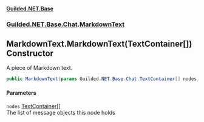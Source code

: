 
#### [Guilded.NET.Base](index 'index')
### [Guilded.NET.Base.Chat](index#Guilded_NET_Base_Chat 'Guilded.NET.Base.Chat').[MarkdownText](MarkdownText 'Guilded.NET.Base.Chat.MarkdownText')
## MarkdownText.MarkdownText(TextContainer[]) Constructor
A piece of Markdown text.  
```csharp
public MarkdownText(params Guilded.NET.Base.Chat.TextContainer[] nodes);
```

#### Parameters
<a name='Guilded_NET_Base_Chat_MarkdownText_MarkdownText(Guilded_NET_Base_Chat_TextContainer__)_nodes'></a>
`nodes` [TextContainer](TextContainer 'Guilded.NET.Base.Chat.TextContainer')[[]](https://docs.microsoft.com/en-us/dotnet/api/System.Array 'System.Array')  
The list of message objects this node holds
  
